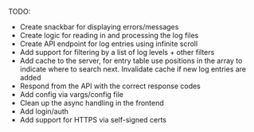 TODO:
 - Create snackbar for displaying errors/messages
 - Create logic for reading in and processing the log files
 - Create API endpoint for log entries using infinite scroll
 - Add support for filtering by a list of log levels + other filters
 - Add cache to the server, for entry table use positions in the array to indicate where to search next. Invalidate cache if new log entries are added
 - Respond from the API with the correct response codes
 - Add config via vargs/config file
 - Clean up the async handling in the frontend
 - Add login/auth
 - Add support for HTTPS via self-signed certs
